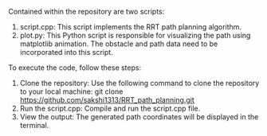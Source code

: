 Contained within the repository are two scripts:

1. script.cpp: This script implements the RRT path planning algorithm.
2. plot.py: This Python script is responsible for visualizing the path using matplotlib animation. The obstacle and path data need to be incorporated into this script.
   
To execute the code, follow these steps:

1. Clone the repository: Use the following command to clone the repository to your local machine: git clone https://github.com/sakshi1313/RRT_path_planning.git
2. Run the script.cpp: Compile and run the script.cpp file.
3. View the output: The generated path coordinates will be displayed in the terminal.
